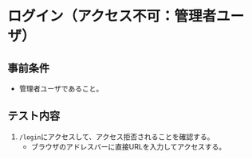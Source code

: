 # ログイン（アクセス不可：管理者ユーザ）

## 事前条件
- 管理者ユーザであること。

## テスト内容
1. `/login`にアクセスして、アクセス拒否されることを確認する。
    - ブラウザのアドレスバーに直接URLを入力してアクセスする。

